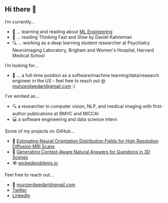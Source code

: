 ## Hi there 👋

I’m currently...
- 📖 ... learning and reading about [ML Engineering](https://github.com/stas00/ml-engineering)
- 📘 ... reading Thinking Fast and Slow by Daniel Kahneman
- 🔍 ... working as a deep learning student researcher at Psychiatry Neuroimaging Laboratory, Brigham and Women's Hospital, Harvard Medical School

I’m looking for...
- 👔 ... a full-time position as a software/machine learning/data/research engineer in the US - feel free to reach out @ [munzerdwedari@gmail.com](mailto:munzerdwedari@gmail.com) :)

I've worked as...
- 🔍 a researcher in computer vision, NLP, and medical imaging with first-author publications at BMVC and MICCAI
- 💻 a software engineering and data science intern

Some of my projects on GitHub...
- 🧠 [Estimating Neural Orientation Distribution Fields for High Resolution Diffusion MRI Scans](https://github.com/MunzerDw/NODF-HashEnc)
- 🤖 [Generating Context-Aware Natural Answers for Questions in 3D Scenes](https://github.com/MunzerDw/Gen3DQA)
- 🕸️ [wickedproblems.io](https://github.com/MunzerDw/wicked-problems)

Feel free to reach out...
- 📧 [munzerdwedari@gmail.com](mailto:munzerdwedari@gmail.com)
- [Twitter](https://x.com/MunzerDwedari)
- [LinkedIn](https://x.com/MunzerDwedari)
